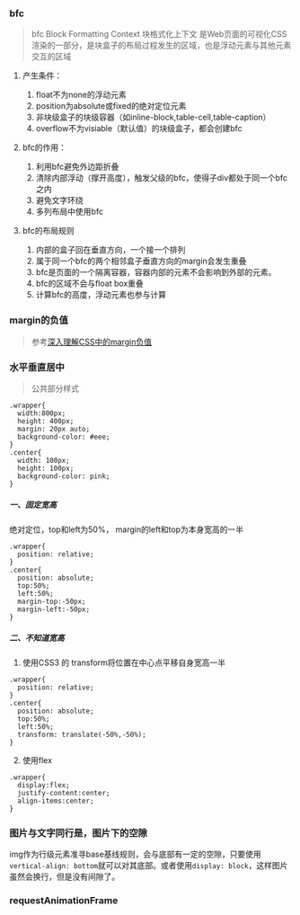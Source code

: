 <!-- css.md -->
### bfc
> bfc Block Formatting Context 块格式化上下文 是Web页面的可视化CSS渲染的一部分，是块盒子的布局过程发生的区域，也是浮动元素与其他元素交互的区域

1. 产生条件：
    1. float不为none的浮动元素
    2. position为absolute或fixed的绝对定位元素
    3. 非块级盒子的块级容器（如inline-block,table-cell,table-caption）
    4. overflow不为visiable（默认值）的块级盒子，都会创建bfc

2. bfc的作用：
    1. 利用bfc避免外边距折叠
    2. 清除内部浮动（撑开高度），触发父级的bfc，使得子div都处于同一个bfc之内
    3. 避免文字环绕
    4. 多列布局中使用bfc

3. bfc的布局规则
    1. 内部的盒子回在垂直方向，一个接一个排列
    2. 属于同一个bfc的两个相邻盒子垂直方向的margin会发生重叠
    3. bfc是页面的一个隔离容器，容器内部的元素不会影响到外部的元素。
    4. bfc的区域不会与float box重叠
    5. 计算bfc的高度，浮动元素也参与计算


### margin的负值
> 参考[深入理解CSS中的margin负值](https://www.cnblogs.com/xiaohuochai/p/5314289.html)


### 水平垂直居中
> 公共部分样式
```
.wrapper{
  width:800px;
  height: 400px;
  margin: 20px auto;
  background-color: #eee;
}
.center{
  width: 100px;
  height: 100px;
  background-color: pink;
}
```
##### 一、固定宽高
绝对定位，top和left为50%， margin的left和top为本身宽高的一半
```
.wrapper{
  position: relative;
}
.center{
  position: absolute;
  top:50%;
  left:50%;
  margin-top:-50px;
  margin-left:-50px;
}
```
##### 二、不知道宽高
1. 使用CSS3 的 transform将位置在中心点平移自身宽高一半
```
.wrapper{
  position: relative;
}
.center{
  position: absolute;
  top:50%;
  left:50%;
  transform: translate(-50%,-50%);
}
```
2. 使用flex
```
.wrapper{
  display:flex;
  justify-content:center;
  align-items:center;
}
```

### 图片与文字同行是，图片下的空隙

img作为行级元素准寻base基线规则，会与底部有一定的空隙，只要使用```vertical-align: bottom```就可以对其底部。或者使用```display: block```，这样图片虽然会换行，但是没有间隙了。

### requestAnimationFrame